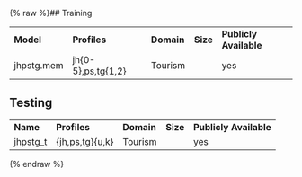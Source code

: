 {% raw %}## Training

|            |                    |            |          |                        |
|------------|--------------------|------------|----------|------------------------|
| **Model**  | **Profiles**       | **Domain** | **Size** | **Publicly Available** |
| jhpstg.mem | jh{0-5},ps,tg{1,2} | Tourism    |          | yes                    |

## Testing

|           |                 |            |          |                        |
|-----------|-----------------|------------|----------|------------------------|
| **Name**  | **Profiles**    | **Domain** | **Size** | **Publicly Available** |
| jhpstg\_t | {jh,ps,tg}{u,k} | Tourism    |          | yes                    |
<update date omitted for speed>{% endraw %}